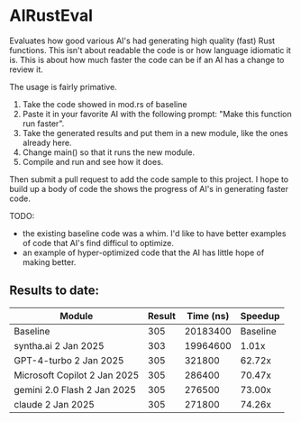 # AIRustEval
Evaluates how good various AI's had generating high quality (fast) Rust functions. This
isn't about readable the code is or how language idiomatic it is. This is about how
much faster the code can be if an AI has a change to review it.

The usage is fairly primative.
1. Take the code showed in mod.rs of baseline
2. Paste it in your favorite AI with the following prompt: "Make this function run faster".
3. Take the generated results and put them in a new module, like the ones already here.
4. Change main() so that it runs the new module.
5. Compile and run and see how it does.

Then submit a pull request to add the code sample to this project.
I hope to build up a body of code the shows the progress of AI's in generating faster code.

TODO:
- the existing baseline code was a whim. I'd like to have better examples of code
that AI's find difficul to optimize.
- an example of hyper-optimized code that the AI has little hope of making better. 

## Results to date:

| Module                      | Result | Time (ns) | Speedup  |
|-----------------------------|--------|-----------|----------|
| Baseline                    | 305    | 20183400  | Baseline |
| syntha.ai 2 Jan 2025        | 303    | 19964600  | 1.01x    |
| GPT-4-turbo 2 Jan 2025      | 305    | 321800    | 62.72x   |
| Microsoft Copilot 2 Jan 2025| 305    | 286400    | 70.47x   |
| gemini 2.0 Flash 2 Jan 2025 | 305    | 276500    | 73.00x   |
| claude 2 Jan 2025           | 305    | 271800    | 74.26x   |

